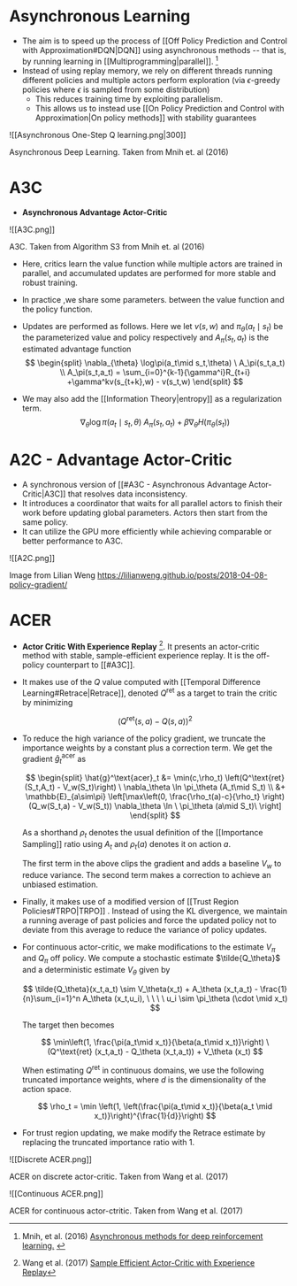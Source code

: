 # Asynchronous Learning 
* The aim is to speed up the process of [[Off Policy Prediction and Control with Approximation#DQN|DQN]] using asynchronous methods -- that is, by running learning in [[Multiprogramming|parallel]].  [^minh_2016]
* Instead of using replay memory, we rely on different threads running different policies and multiple actors perform exploration (via $\epsilon$-greedy policies where $\epsilon$ is sampled from some distribution)
	* This reduces training time by exploiting parallelism.
	* This allows us to instead use [[On Policy Prediction and Control with Approximation|On policy methods]] with stability guarantees

![[Asynchronous One-Step Q learning.png|300]]<figcaption > Asynchronous Deep Learning. Taken from Mnih et. al (2016)</figcaption>

# A3C 
* **Asynchronous Advantage Actor-Critic**

![[A3C.png]]
<figcaption> A3C. Taken from Algorithm S3 from Mnih et. al (2016) </figcaption>

* Here, critics learn the value function while multiple actors are trained in parallel, and  accumulated updates are performed for more stable and robust training. 
* In practice ,we share some parameters. between the value function and the policy function.

* Updates are performed as follows. Here we let $v(s,w)$ and $\pi_\theta(a_t\mid s_t)$ be the parameterized value and policy respectively and $A_{\pi}(s_t,a_t)$ is the estimated advantage function 
  $$
  \begin{split}
  \nabla_{\theta} \log\pi(a_t\mid s_t,\theta) \ A_\pi(s_t,a_t) \\
  A_\pi(s_t,a_t) = \sum_{i=0}^{k-1}{\gamma^i}R_{t+i} +\gamma^kv(s_{t+k},w) - v(s_t,w)
  \end{split}
  $$
* We may also add the [[Information Theory|entropy]] as a regularization term.
  $$
  \nabla_{\theta} \log\pi(a_t\mid s_t,\theta) \ A_\pi(s_t,a_t)  + \beta \nabla_\theta H(\pi_\theta(s_t))
  $$

# A2C - Advantage Actor-Critic
* A synchronous version of [[#A3C - Asynchronous Advantage Actor-Critic|A3C]] that resolves data inconsistency.
* It introduces a coordinator that waits for all parallel actors to finish their work before updating global parameters. Actors then start from the same policy.
* It can utilize the GPU more efficiently while achieving comparable or better performance to A3C. 

![[A2C.png]]<figcaption>  Image from Lilian Weng https://lilianweng.github.io/posts/2018-04-08-policy-gradient/</figcaption>

[^Minh_2016]: Mnih, et al. (2016) [Asynchronous methods for deep reinforcement learning.](http://proceedings.mlr.press/v48/mniha16.pdf) 

# ACER 
* **Actor Critic With Experience Replay** [^Wang_2017].  It presents an actor-critic method with stable, sample-efficient experience replay.  It is the off-policy counterpart to [[#A3C]]. 
* It makes use of the $Q$ value computed with [[Temporal Difference Learning#Retrace|Retrace]], denoted $Q^\text{ret}$ as a target to train the critic by minimizing 
  
  $$
  (Q^{\text{ret}}(s,a) - Q(s,a))^2
  $$

* To reduce the high variance of the policy gradient, we truncate the importance weights by a constant plus a correction term. We get the gradient $\hat{g}^\text{acer}_t$ as
  
  $$
  \begin{split}
  \hat{g}^\text{acer}_t &=  \min(c,\rho_t) \left(Q^\text{ret} (S_t,A_t) - V_w(S_t)\right) \ \nabla_\theta \ln \pi_\theta (A_t\mid S_t) \\ 
  &+ \mathbb{E}_{a\sim\pi} \left[\max\left(0, \frac{\rho_t(a)-c}{\rho_t} \right) (Q_w(S_t,a) - V_w(S_t)) \nabla_\theta \ln \ \pi_\theta (a\mid S_t)\ \right]
  \end{split}
  $$
  
  
  As a shorthand $\rho_t$ denotes the usual definition of the [[Importance Sampling]] ratio using $A_t$ and $\rho_t(a)$ denotes it on action $a$. 
  
  The first term in the above clips the gradient and adds a baseline $V_w$  to reduce variance.  The second term makes a correction to achieve an unbiased estimation.

* Finally, it makes use of a modified version of [[Trust Region Policies#TRPO|TRPO]] . Instead of using the KL divergence, we maintain a running average of past policies and force the updated policy not to deviate from this average to reduce the variance of policy updates. 

* For continuous actor-critic, we make modifications to the estimate $V_\pi$ and $Q_\pi$ off policy. We compute a stochastic estimate $\tilde{Q_\theta}$  and a deterministic estimate $V_\theta$ given by 
  
  $$
  \tilde{Q_\theta}(x_t,a_t) \sim V_\theta(x_t) + A_\theta (x_t,a_t) - \frac{1}{n}\sum_{i=1}^n A_\theta (x_t,u_i), \ \ \ \ u_i \sim \pi_\theta (\cdot \mid x_t)
  $$
  
  The target then becomes 
  
  $$
  \min\left(1, \frac{\pi(a_t\mid x_t)}{\beta(a_t\mid x_t)}\right) \ (Q^\text{ret} (x_t,a_t) - Q_\theta (x_t,a_t)) + V_\theta (x_t)
  $$
  
  When estimating $Q^\text{ret}$ in continuous domains, we use the following truncated importance weights, where $d$ is the dimensionality of the action space. 
  
  $$
  \rho_t = \min \left(1, \left(\frac{\pi(a_t\mid x_t)}{\beta(a_t \mid x_t)}\right)^{\frac{1}{d}}\right)
  $$
* For trust region updating, we make modify the Retrace estimate by replacing the truncated importance ratio with $1$.

  

![[Discrete ACER.png]]
<figcaption> ACER on discrete actor-critic. Taken from Wang et al. (2017) </figcaption>

![[Continuous ACER.png]]
<figcaption> ACER for continuous actor-ctritic. Taken from Wang et al. (2017)</figcaption>

[^Wang_2017]: Wang et al. (2017) [Sample Efficient Actor-Critic with Experience Replay](https://arxiv.org/pdf/1611.01224.pdf)

